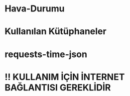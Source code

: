 # Hava-Durumu
# Kullanılan Kütüphaneler
# requests-time-json
# !! KULLANIM İÇİN İNTERNET BAĞLANTISI GEREKLİDİR
